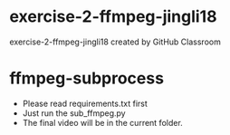 # exercise-2-ffmpeg-jingli18
exercise-2-ffmpeg-jingli18 created by GitHub Classroom  
# ffmpeg-subprocess  
* Please read requirements.txt first  
* Just run the sub_ffmpeg.py  
* The final video will be in the current folder.
